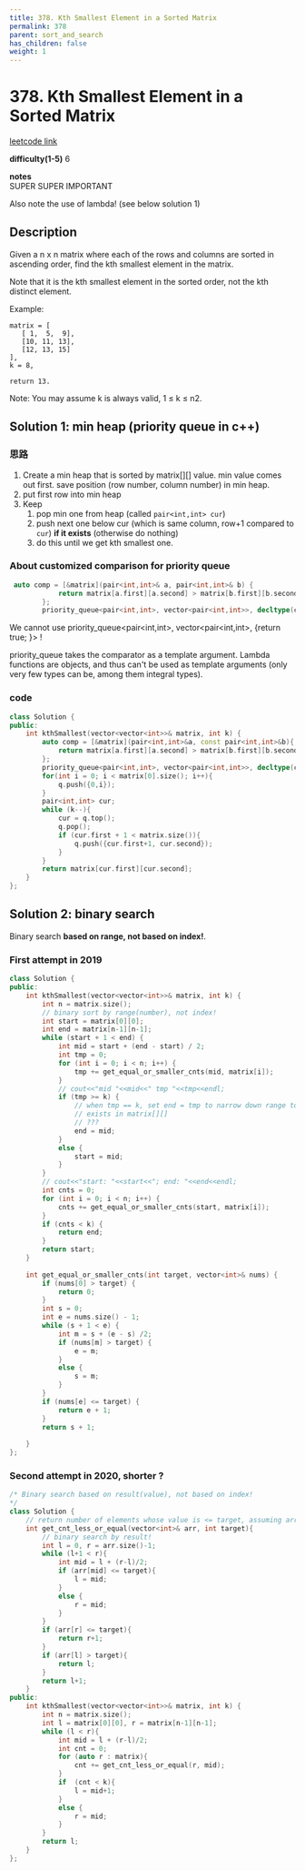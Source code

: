 ```yaml
---
title: 378. Kth Smallest Element in a Sorted Matrix
permalink: 378
parent: sort_and_search
has_children: false
weight: 1
---
```

# 378. Kth Smallest Element in a Sorted Matrix
[leetcode link](https://leetcode.com/problems/kth-smallest-element-in-a-sorted-matrix/)

**difficulty(1-5)** 
6

**notes**   
SUPER SUPER IMPORTANT

Also note the use of lambda! (see below solution 1)

## Description
Given a n x n matrix where each of the rows and columns are sorted in ascending order, find the kth smallest element in the matrix.

Note that it is the kth smallest element in the sorted order, not the kth distinct element.

Example:
```
matrix = [
   [ 1,  5,  9],
   [10, 11, 13],
   [12, 13, 15]
],
k = 8,

return 13.
```
Note: 
You may assume k is always valid, 1 ≤ k ≤ n2.

## Solution 1: min heap (priority queue in c++)
### 思路
1. Create a min heap that is sorted by matrix[][] value. min value comes out first.
save position (row number, column number) in min heap. 
2. put first row into min heap
3. Keep 
   1. pop min one from heap (called `pair<int,int> cur`)
   2. push next one below cur (which is same column, row+1 compared to `cur`) **if it exists** (otherwise do nothing)
   3. do this until we get kth smallest one.

### About customized comparison for priority queue
```c++
 auto comp = [&matrix](pair<int,int>& a, pair<int,int>& b) {
            return matrix[a.first][a.second] > matrix[b.first][b.second];
        };
        priority_queue<pair<int,int>, vector<pair<int,int>>, decltype(comp)> pq(comp); 
```

We cannot use priority_queue<pair<int,int>, vector<pair<int,int>, [](){return true; }> !

priority_queue takes the comparator as a template argument. Lambda functions are objects, and thus can't be used as template arguments (only very few types can be, among them integral types).

### code
```c++
class Solution {
public:
    int kthSmallest(vector<vector<int>>& matrix, int k) {
        auto comp = [&matrix](pair<int,int>&a, const pair<int,int>&b){
            return matrix[a.first][a.second] > matrix[b.first][b.second];
        };
        priority_queue<pair<int,int>, vector<pair<int,int>>, decltype(comp)> q(comp);
        for(int i = 0; i < matrix[0].size(); i++){
            q.push({0,i});
        }
        pair<int,int> cur;
        while (k--){
            cur = q.top();
            q.pop();
            if (cur.first + 1 < matrix.size()){
                q.push({cur.first+1, cur.second});
            }
        }
        return matrix[cur.first][cur.second];
    }
};
```

## Solution 2: binary search

Binary search **based on range, not based on index!**.

### First attempt in 2019
```c++
class Solution {
public:
    int kthSmallest(vector<vector<int>>& matrix, int k) {
        int n = matrix.size();
        // binary sort by range(number), not index!
        int start = matrix[0][0];
        int end = matrix[n-1][n-1];
        while (start + 1 < end) {
            int mid = start + (end - start) / 2;
            int tmp = 0;
            for (int i = 0; i < n; i++) {
                tmp += get_equal_or_smaller_cnts(mid, matrix[i]);
            }
            // cout<<"mid "<<mid<<" tmp "<<tmp<<endl;
            if (tmp >= k) {
                // when tmp == k, set end = tmp to narrow down range to specific number that
                // exists in matrix[][]
                // ???
                end = mid;
            }
            else {
                start = mid;
            }
        }
        // cout<<"start: "<<start<<"; end: "<<end<<endl;
        int cnts = 0;
        for (int i = 0; i < n; i++) {
            cnts += get_equal_or_smaller_cnts(start, matrix[i]);
        }
        if (cnts < k) {
            return end;
        }
        return start;
    }
    
    int get_equal_or_smaller_cnts(int target, vector<int>& nums) {
        if (nums[0] > target) {
            return 0;
        }
        int s = 0;
        int e = nums.size() - 1;
        while (s + 1 < e) {
            int m = s + (e - s) /2;
            if (nums[m] > target) {
                e = m;
            }
            else {
                s = m;
            }
        }
        if (nums[e] <= target) {
            return e + 1;
        }
        return s + 1;
        
    }
};
```

### Second attempt in 2020, shorter ?
```c++
/* Binary search based on result(value), not based on index!
*/
class Solution {
    // return number of elements whose value is <= target, assuming arr is sorted ascendingly
    int get_cnt_less_or_equal(vector<int>& arr, int target){
        // binary search by result!
        int l = 0, r = arr.size()-1;
        while (l+1 < r){
            int mid = l + (r-l)/2;
            if (arr[mid] <= target){
                l = mid;
            }
            else {
                r = mid;
            }
        }
        if (arr[r] <= target){
            return r+1;
        }
        if (arr[l] > target){
            return l;
        }
        return l+1;        
    }
public:
    int kthSmallest(vector<vector<int>>& matrix, int k) {
        int n = matrix.size();
        int l = matrix[0][0], r = matrix[n-1][n-1];
        while (l < r){
            int mid = l + (r-l)/2;
            int cnt = 0;
            for (auto r : matrix){
                cnt += get_cnt_less_or_equal(r, mid);
            }
            if  (cnt < k){
                l = mid+1;
            }
            else {
                r = mid;
            }
        }
        return l;
    }
};
```

